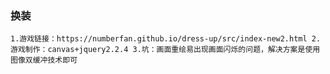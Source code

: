 ### 换装
`
  1.游戏链接：https://numberfan.github.io/dress-up/src/index-new2.html
  2.游戏制作：canvas+jquery2.2.4
  3.坑：画面重绘易出现画面闪烁的问题，解决方案是使用图像双缓冲技术即可
`
